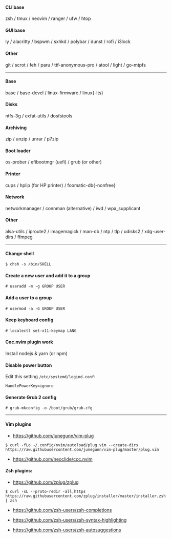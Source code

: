 #### CLI base
zsh / tmux / neovim / ranger / ufw / htop

#### GUI base
ly / alacritty / bspwm / sxhkd / polybar / dunst / rofi / i3lock

#### Other
git / scrot / feh / paru / ttf-anonymous-pro / atool / light / go-mtpfs

---
#### Base
base / base-devel / linux-firmware / linux{-lts}

#### Disks
ntfs-3g / exfat-utils / dosfstools

#### Archiving
zip / unzip / unrar / p7zip

#### Boot loader
os-prober / efibootmgr (uefi) / grub (or other)

#### Printer
cups / hplip (for HP printer) / foomatic-db{-nonfree}

#### Network
networkmanager / connman (alternative) / iwd / wpa_supplicant

#### Other
alsa-utils / iproute2 / imagemagick / man-db / ntp / tlp / udisks2 / xdg-user-dirs / ffmpeg

---
#### Change shell
```
$ chsh -s /bin/SHELL
```

#### Create a new user and add it to a group
```
# useradd -m -g GROUP USER
```

#### Add a user to a group
```
# usermod -a -G GROUP USER
```

#### Keep keyboard config
```
# localectl set-x11-keymap LANG
```

#### Coc.nvim plugin work
Install nodejs & yarn (or npm)

#### Disable power button
Edit this setting `/etc/systemd/logind.conf`:
```
HandlePowerKey=ignore
```

#### Generate Grub 2 config
```
# grub-mkconfig -o /boot/grub/grub.cfg
```

---
#### Vim plugins
- https://github.com/junegunn/vim-plug
```
$ curl -fLo ~/.config/nvim/autoload/plug.vim --create-dirs https://raw.githubusercontent.com/junegunn/vim-plug/master/plug.vim
```

- https://github.com/neoclide/coc.nvim

#### Zsh plugins:
- https://github.com/zplug/zplug
```
$ curl -sL --proto-redir -all,https https://raw.githubusercontent.com/zplug/installer/master/installer.zsh | zsh
```

- https://github.com/zsh-users/zsh-completions

- https://github.com/zsh-users/zsh-syntax-highlighting

- https://github.com/zsh-users/zsh-autosuggestions
